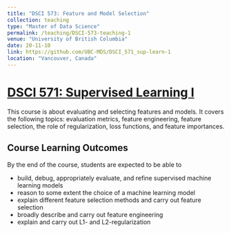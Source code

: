 ```yaml
---
title: "DSCI 573: Feature and Model Selection"
collection: teaching
type: "Master of Data Science"
permalink: /teaching/DSCI-573-teaching-1
venue: "University of British Columbia"
date: 20-11-10
link: https://github.com/UBC-MDS/DSCI_571_sup-learn-1
location: "Vancouver, Canada"
---
```


# [DSCI 571: Supervised Learning I](https://github.com/UBC-MDS/DSCI_573_feat-model-select)

This course is about evaluating and selecting features and models. It covers the following topics: evaluation metrics, feature engineering, feature selection, the role of regularization, loss functions, and feature importances.

## Course Learning Outcomes    

By the end of the course, students are expected to be able to

- build, debug, appropriately evaluate, and refine supervised machine learning models
- reason to some extent the choice of a machine learning model
- explain different feature selection methods and carry out feature selection
- broadly describe and carry out feature engineering
- explain and carry out L1- and L2-regularization